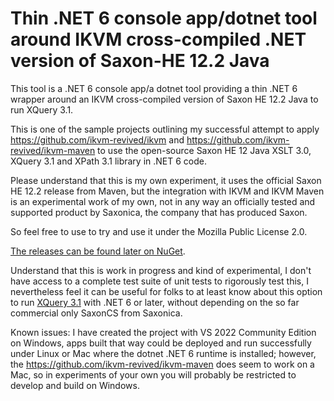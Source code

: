 ﻿# Thin .NET 6 console app/dotnet tool around IKVM cross-compiled .NET version of Saxon-HE 12.2 Java
This tool is a .NET 6 console app/a dotnet tool providing a thin .NET 6 wrapper around an IKVM cross-compiled version of Saxon HE 12.2 Java to run XQuery 3.1.

This is one of the sample projects outlining my successful attempt to apply https://github.com/ikvm-revived/ikvm and
https://github.com/ikvm-revived/ikvm-maven to use the open-source Saxon HE 12 Java XSLT 3.0, XQuery 3.1 and XPath 3.1 library in .NET 6 code.

Please understand that this is my own experiment, it uses the official Saxon HE 12.2 release from Maven, but the integration with IKVM and IKVM Maven is an experimental work of my own, not in any way an officially tested and supported product by Saxonica, the company that has produced Saxon.

So feel free to use to try and use it under the Mozilla Public License 2.0. 

[The releases can be found later on NuGet](https://www.nuget.org/packages/SaxonHE12NetXQuery/).

Understand that this is work in progress and kind of experimental, I don't have access to a complete test suite of unit tests to rigorously test this, I nevertheless feel it can be useful for folks to at least know about this option to run [XQuery 3.1](https://www.w3.org/TR/xquery-31/) with .NET 6 or later, without depending on the so far commercial only SaxonCS from Saxonica.

Known issues: I have created the project with VS 2022 Community Edition on Windows, apps built that way could be deployed and run successfully under Linux or Mac where the dotnet .NET 6 runtime is installed; however, the https://github.com/ikvm-revived/ikvm-maven does seem to work on a Mac, so in experiments of your own you will probably be restricted to develop and build on Windows.